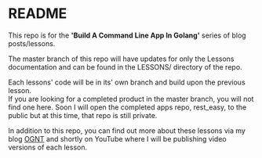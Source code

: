 # README

This repo is for the **'Build A Command Line App In Golang'** series of blog 
posts/lessons.

The master branch of this repo will have updates for only the Lessons documentation
and can be found in the LESSONS/ directory of the repo.

Each lessons' code will be in its' own branch and build upon the previous lesson.   
If you are looking for a completed product in the master branch, you will not find
one here.  Soon I will open the completed apps repo, rest_easy, to the public 
but at this time, that repo is still private.

In addition to this repo, you can find out more about these lessons via my blog
[OGNT](https://ognt-io-hugo.herokuapp.com/) and shortly on YouTube where I will 
be publishing video versions of each lesson.

